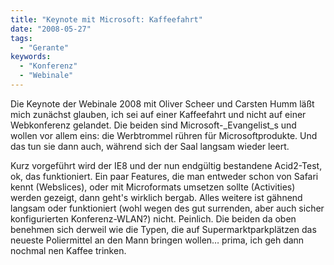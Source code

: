 ```yaml
---
title: "Keynote mit Microsoft: Kaffeefahrt"
date: "2008-05-27"
tags:
  - "Gerante"
keywords:
  - "Konferenz"
  - "Webinale"
---
```


Die Keynote der Webinale 2008 mit Oliver Scheer und Carsten Humm läßt mich zunächst glauben, ich sei auf einer Kaffeefahrt und nicht auf einer Webkonferenz gelandet. Die beiden sind Microsoft-_Evangelist_s und wollen vor allem eins: die Werbtrommel rühren für Microsoftprodukte. Und das tun sie dann auch, während sich der Saal langsam wieder leert.

Kurz vorgeführt wird der IE8 und der nun endgültig bestandene Acid2-Test, ok, das funktioniert. Ein paar Features, die man entweder schon von Safari kennt (Webslices), oder mit Microformats umsetzen sollte (Activities) werden gezeigt, dann geht's wirklich bergab. Alles weitere ist gähnend langsam oder funktioniert (wohl wegen des gut surrenden, aber auch sicher konfigurierten Konferenz-WLAN?) nicht. Peinlich. Die beiden da oben benehmen sich derweil wie die Typen, die auf Supermarktparkplätzen das neueste Poliermittel an den Mann bringen wollen… prima, ich geh dann nochmal nen Kaffee trinken.

